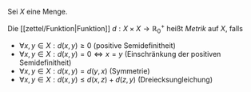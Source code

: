 Sei $X$ eine Menge.

Die [[zettel/Funktion|Funktion]] $d : X \times X \to \mathbb{R}_0^+$ heißt *Metrik* auf $X$, falls
- $\forall x, y \in X : d(x, y) \ge 0$ (positive Semidefinitheit)
- $\forall x, y \in X : d(x, y) = 0 \iff x = y$ (Einschränkung der positiven Semidefinitheit)
- $\forall x, y \in X : d(x, y) = d(y, x)$ (Symmetrie)
- $\forall x, y \in X : d(x, y) \le d(x, z) + d(z, y)$ (Dreiecksungleichung)